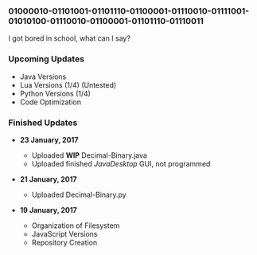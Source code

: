 ### 01000010-01101001-01101110-01100001-01110010-01111001-01010100-01110010-01100001-01101110-01110011
I got bored in school, what can I say?

### Upcoming Updates
- Java Versions
- Lua Versions (1/4) (Untested)
- Python Versions (1/4)
- Code Optimization

### Finished Updates

- **23 January, 2017**
  - Uploaded **WIP** Decimal-Binary.java
  - Uploaded finished *JavaDesktop* GUI, not programmed

- **21 January, 2017**
  - Uploaded Decimal-Binary.py

- **19 January, 2017**
  - Organization of Filesystem
  - JavaScript Versions
  - Repository Creation

